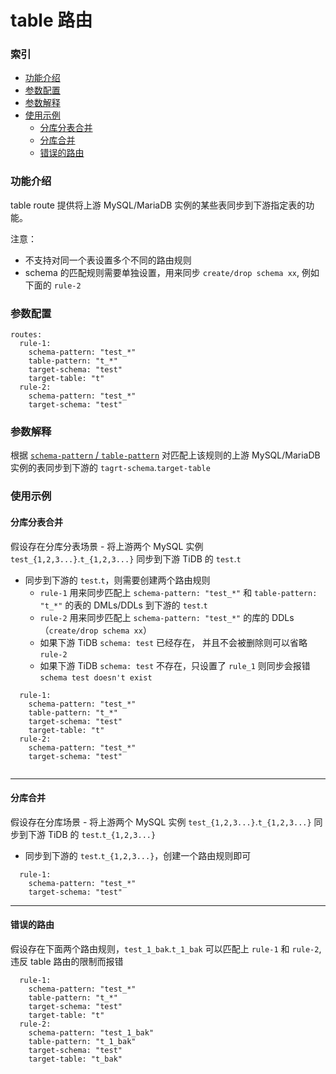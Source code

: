 table 路由
===

### 索引
- [功能介绍](#功能介绍)
- [参数配置](#参数配置)
- [参数解释](#参数解释)
- [使用示例](#使用示例)
  - [分库分表合并](#分库分表合并)
  - [分库合并](#分库合并)
  - [错误的路由](#错误的路由)

### 功能介绍

table route 提供将上游 MySQL/MariaDB 实例的某些表同步到下游指定表的功能。

注意：
- 不支持对同一个表设置多个不同的路由规则
- schema 的匹配规则需要单独设置，用来同步 `create/drop schema xx`, 例如下面的 `rule-2`

### 参数配置

```
routes:                                             
  rule-1:
    schema-pattern: "test_*"                
    table-pattern: "t_*"
    target-schema: "test"
    target-table: "t"
  rule-2:
    schema-pattern: "test_*"
    target-schema: "test"
```

### 参数解释

根据 [`schema-pattern` / `table-pattern`](./table-selector.md) 对匹配上该规则的上游 MySQL/MariaDB 实例的表同步到下游的 `tagrt-schema`.`target-table`


### 使用示例


#### 分库分表合并

假设存在分库分表场景 - 将上游两个 MySQL 实例 `test_{1,2,3...}`.`t_{1,2,3...}` 同步到下游 TiDB 的 `test`.`t`

- 同步到下游的 `test`.`t`，则需要创建两个路由规则
  - `rule-1` 用来同步匹配上 `schema-pattern: "test_*"` 和 `table-pattern: "t_*"` 的表的 DMLs/DDLs 到下游的 `test`.`t` 
  - `rule-2` 用来同步匹配上 `schema-pattern: "test_*"` 的库的 DDLs （`create/drop schema xx`）
  - 如果下游 TiDB `schema: test` 已经存在， 并且不会被删除则可以省略 `rule-2`
  - 如果下游 TiDB `schema: test` 不存在，只设置了 `rule_1` 则同步会报错 `schema test doesn't exist`
```
  rule-1:
    schema-pattern: "test_*"
    table-pattern: "t_*"
    target-schema: "test"
    target-table: "t"
  rule-2:
    schema-pattern: "test_*"
    target-schema: "test"
    
```
***

#### 分库合并

假设存在分库场景 - 将上游两个 MySQL 实例 `test_{1,2,3...}`.`t_{1,2,3...}` 同步到下游 TiDB 的 `test`.`t_{1,2,3...}`

- 同步到下游的 `test`.`t_{1,2,3...}`，创建一个路由规则即可
```
  rule-1:
    schema-pattern: "test_*"
    target-schema: "test"
```

***

#### 错误的路由

假设存在下面两个路由规则，`test_1_bak`.`t_1_bak` 可以匹配上 `rule-1` 和 `rule-2`, 违反 table 路由的限制而报错

```
  rule-1:
    schema-pattern: "test_*"
    table-pattern: "t_*"
    target-schema: "test"
    target-table: "t"
  rule-2:
    schema-pattern: "test_1_bak"
    table-pattern: "t_1_bak"
    target-schema: "test"
    target-table: "t_bak"
```




